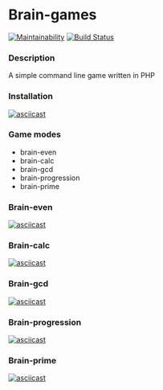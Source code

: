 # Brain-games

[![Maintainability](https://api.codeclimate.com/v1/badges/206958e0892f433be5bf/maintainability)](https://codeclimate.com/github/arkadiy93/php-project-lvl1/maintainability) [![Build Status](https://travis-ci.org/arkadiy93/php-project-lvl1.svg?branch=master)](https://travis-ci.org/arkadiy93/php-project-lvl1)

### Description
A simple command line game written in PHP

### Installation
[![asciicast](https://asciinema.org/a/251052.svg)](https://asciinema.org/a/251052)

### Game modes
* brain-even
* brain-calc
* brain-gcd
* brain-progression
* brain-prime

### Brain-even

[![asciicast](https://asciinema.org/a/251230.svg)](https://asciinema.org/a/251230)

### Brain-calc

[![asciicast](https://asciinema.org/a/251287.svg)](https://asciinema.org/a/251287)

### Brain-gcd

[![asciicast](https://asciinema.org/a/251283.svg)](https://asciinema.org/a/251283)

### Brain-progression

[![asciicast](https://asciinema.org/a/251295.svg)](https://asciinema.org/a/251295)

### Brain-prime

[![asciicast](https://asciinema.org/a/251303.svg)](https://asciinema.org/a/251303)
